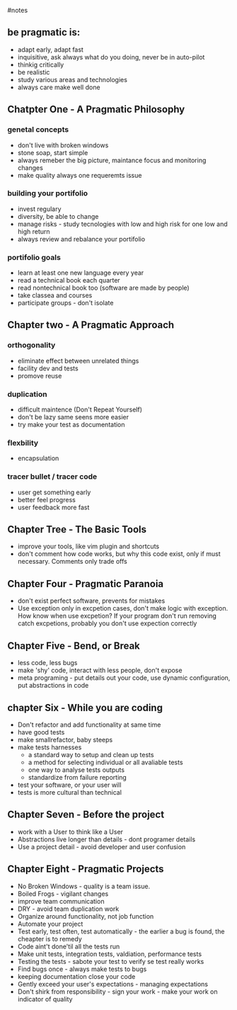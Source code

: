 #notes

## be pragmatic is:

* adapt early, adapt fast
* inquisitive, ask always what do you doing, never be in auto-pilot
* thinkig critically
* be realistic
* study various areas and technologies
* always care make well done


## Chatpter One - A Pragmatic Philosophy

### genetal concepts
 * don't live with broken windows
 * stone soap, start simple
 * always remeber the big picture, maintance focus and monitoring changes
 * make quality always one requeremts issue

### building your portifolio

* invest regulary
* diversity, be able  to change
* manage risks - study tecnologies with low and high risk for one low and high return
* always review and rebalance your portifolio

### portifolio goals

* learn at least one new language every year
* read a technical book each quarter
* read nontechnical book too (software are made by people)
* take classea and courses
* participate groups - don't isolate

## Chapter two - A Pragmatic Approach

### orthogonality

* eliminate effect between unrelated things
* facility dev and tests
* promove reuse

### duplication

* difficult maintence (Don't Repeat Yourself)
* don't be lazy same seens more easier
* try make your test as documentation

### flexbility

* encapsulation

### tracer bullet / tracer code

* user get something early
* better feel progress
* user feedback more fast

## Chapter Tree - The Basic Tools

* improve your tools, like vim plugin and shortcuts
* don't comment how code works, but why this code exist, only if must necessary. Comments only trade offs

## Chapter Four - Pragmatic Paranoia

* don't exist perfect software, prevents for mistakes
* Use exception only in excpetion cases, don't make logic with exception. How know when use excpetion? If your program don't run removing catch excpetions, probably you don't use expection correctly

## Chapter Five - Bend, or Break

* less code, less bugs
* make 'shy' code, interact with less people, don't expose
* meta programing - put details out your code, use dynamic configuration, put abstractions in code
 
## chapter Six - While you are coding

* Don't refactor and add functionality at same time
* have good tests
* make smallrefactor, baby steeps
* make tests harnesses
  - a standard way to setup and clean up tests
  - a method for selecting individual or all avaliable tests
  - one way to analyse tests outputs
  - standardize from failure reporting
* test your software, or your user will
* tests is more cultural than technical

## Chapter Seven - Before the project

* work with a User to think like a User
* Abstractions live longer than details - dont programer details
* Use a project detail - avoid developer and user confusion

## Chapter Eight - Pragmatic Projects

* No Broken Windows - quality is a team issue.
* Boiled Frogs - vigilant changes
* improve team communication
* DRY - avoid team duplication work
* Organize around functionality, not job function
* Automate your project
* Test early, test often, test automatically - the earlier a bug is found, the cheapter is to remedy
* Code aint't done'til all the tests run
* Make unit tests, integration tests, valdiation, performance tests
* Testing the tests - sabote your test to verify se test really works
* Find bugs once - always make tests to bugs
* keeping documentation close your code
* Gently exceed your user's expectations - managing expectations
* Don't shirk from responsibility - sign your work - make your work on indicator of quality
